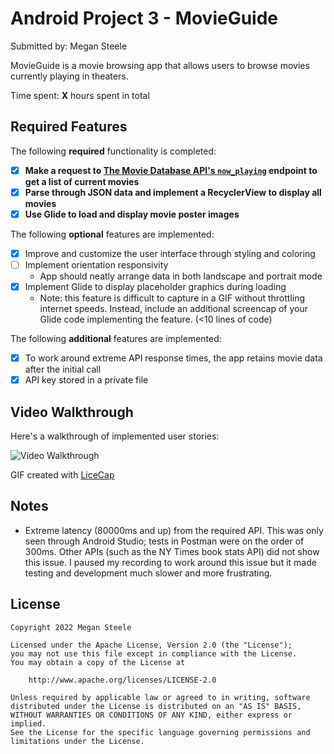 # Android Project 3 - MovieGuide

Submitted by: Megan Steele

MovieGuide is a movie browsing app that allows users to browse movies currently playing in theaters.

Time spent: **X** hours spent in total

## Required Features

The following **required** functionality is completed:

- [X] **Make a request to [The Movie Database API's `now_playing`](https://developers.themoviedb.org/3/movies/get-now-playing) endpoint to get a list of current movies**
- [X] **Parse through JSON data and implement a RecyclerView to display all movies**
- [X] **Use Glide to load and display movie poster images**

The following **optional** features are implemented:

- [X] Improve and customize the user interface through styling and coloring
- [ ] Implement orientation responsivity
  - App should neatly arrange data in both landscape and portrait mode
- [X] Implement Glide to display placeholder graphics during loading
  - Note: this feature is difficult to capture in a GIF without throttling internet speeds.  Instead, include an additional screencap of your Glide code implementing the feature.  (<10 lines of code)

The following **additional** features are implemented:

- [X] To work around extreme API response times, the app retains movie data after the initial call
- [X] API key stored in a private file 

## Video Walkthrough

Here's a walkthrough of implemented user stories:

<img src='movieDemo.gif' title='Video Walkthrough' width='' alt='Video Walkthrough' />

GIF created with [LiceCap](http://www.cockos.com/licecap/)

## Notes

- Extreme latency (80000ms and up) from the required API. This was only seen through Android Studio; tests in Postman were on the order of 300ms. Other APIs (such as the NY Times book stats API) did not show this issue. I paused my recording to work around this issue but it made testing and development much slower and more frustrating. 

## License

    Copyright 2022 Megan Steele

    Licensed under the Apache License, Version 2.0 (the "License");
    you may not use this file except in compliance with the License.
    You may obtain a copy of the License at

        http://www.apache.org/licenses/LICENSE-2.0

    Unless required by applicable law or agreed to in writing, software
    distributed under the License is distributed on an "AS IS" BASIS,
    WITHOUT WARRANTIES OR CONDITIONS OF ANY KIND, either express or implied.
    See the License for the specific language governing permissions and
    limitations under the License.